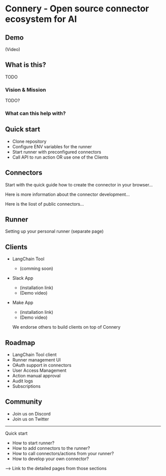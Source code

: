 # Connery - Open source connector ecosystem for AI

## Demo

(Video)

## What is this?

TODO

### Vision & Mission

TODO?

### What can this help with?

## Quick start

- Clone repository
- Configure ENV variables for the runner
- Start runner with preconfigured connectors
- Call API to run action OR use one of the Clients

## Connectors

Start with the quick guide how to create the connector in your browser...

Here is more information about the connector development...

Here is the liost of public connectors...

## Runner

Setting up your personal runner
(separate page)

## Clients

- LangChain Tool
  - (comming soon)
- Slack App
  - (installation link)
  - (Demo video)
- Make App

  - (installation link)
  - (Demo video)

  We endorse others to build clients on top of Connery

## Roadmap

- LangChain Tool client
- Runner management UI
- OAuth support in connectors
- User Access Management
- Action manual approval
- Audit logs
- Subscriptions

## Community

- Join us on Discord
- Join us on Twitter

---

Quick start

- How to start runner?
- How to add connectors to the runner?
- How to call connectors/actions from your runner?
- How to develop your own connector?

--> Link to the detailed pages from those sections
